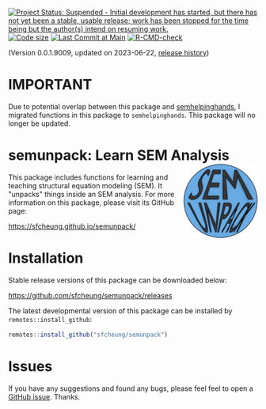 <!-- badges: start -->
[![Project Status: Suspended - Initial development has started, but there has not yet been a stable, usable release; work has been stopped for the time being but the author(s) intend on resuming work.](https://www.repostatus.org/badges/latest/suspended.svg)](https://www.repostatus.org/#suspended)
[![Code size](https://img.shields.io/github/languages/code-size/sfcheung/semunpack.svg)](https://github.com/sfcheung/semunpack)
[![Last Commit at Main](https://img.shields.io/github/last-commit/sfcheung/semunpack.svg)](https://github.com/sfcheung/semunpack/commits/main)
[![R-CMD-check](https://github.com/sfcheung/semunpack/actions/workflows/R-CMD-check.yaml/badge.svg)](https://github.com/sfcheung/semunpack/actions/workflows/R-CMD-check.yaml)
<!-- badges: end -->

(Version 0.0.1.9009, updated on 2023-06-22, [release history](https://sfcheung.github.io/semunpack/news/index.html))

# IMPORTANT

Due to potential overlap between this package and
[semhelpinghands](https://sfcheung.github.io/semhelpinghands/), I migrated
functions in this package to `semhelpinghands`. This package
will no longer be updated.

# semunpack: Learn SEM Analysis <img src="man/figures/logo.png" align="right" height="150"/>

This package includes functions for learning and teaching structural equation
modeling (SEM). It "unpacks" things inside an SEM analysis. For more information
on this package, please visit its GitHub page:

https://sfcheung.github.io/semunpack/

# Installation

Stable release versions of this package can be downloaded below:

https://github.com/sfcheung/semunpack/releases

The latest developmental version of this package can be installed by `remotes::install_github`:

```r
remotes::install_github("sfcheung/semunpack")
```

# Issues

If you have any suggestions and found any bugs, please feel
feel to open a [GitHub issue](https://github.com/sfcheung/semunpack/issues). Thanks.
